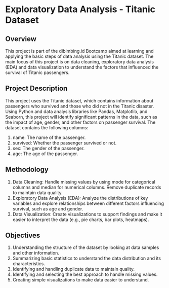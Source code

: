 # Exploratory Data Analysis - Titanic Dataset
## Overview
This project is part of the dibimbing.id Bootcamp aimed at learning and applying the basic steps of data analysis using the Titanic dataset. The main focus of this project is on data cleaning, exploratory data analysis (EDA) and data visualization to understand the factors that influenced the survival of Titanic passengers.

## Project Description
This project uses the Titanic dataset, which contains information about passengers who survived and those who did not in the Titanic disaster. Using Python and data analysis libraries like Pandas, Matplotlib, and Seaborn, this project will identify significant patterns in the data, such as the impact of age, gender, and other factors on passenger survival. The dataset contains the following columns:
1. name: The name of the passenger.
2. survived: Whether the passenger survived or not.
3. sex: The gender of the passenger.
4. age: The age of the passenger.

## Methodology
1. Data Cleaning: Handle missing values by using mode for categorical columns and median for numerical columns. Remove duplicate records to maintain data quality.
2. Exploratory Data Analysis (EDA): Analyze the distributions of key variables and explore relationships between different factors influencing survival, such as age and gender.
3. Data Visualization: Create visualizations to support findings and make it easier to interpret the data (e.g., pie charts, bar plots, heatmaps).

## Objectives
1. Understanding the structure of the dataset by looking at data samples and other information.
2. Summarizing basic statistics to understand the data distribution and its characteristics.
3. Identifying and handling duplicate data to maintain quality.
4. Identifying and selecting the best approach to handle missing values.
5. Creating simple visualizations to make data easier to understand.
